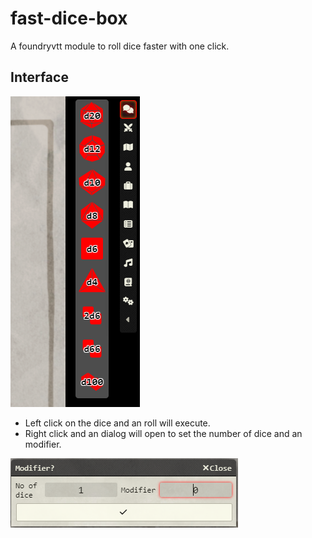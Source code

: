 # fast-dice-box
A foundryvtt module to roll dice faster with one click.
## Interface
![interface.png](screenshots%2Finterface.png)

- Left click on the dice and an roll will execute.
- Right click and an dialog will open to set the number of dice and an modifier.

![interface2.png](screenshots%2Finterface2.png)
